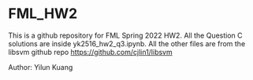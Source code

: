 # FML_HW2

This is a github repository for FML Spring 2022 HW2. All the Question C solutions are inside yk2516_hw2_q3.ipynb. All the other files are from the libsvm github repo https://github.com/cjlin1/libsvm

Author: Yilun Kuang
